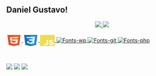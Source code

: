 ## Daniel Gustavo!
<div align="center">
  <a href="https://github.com/danielgustavodev">
  <img height="180rem" src="https://github-readme-stats.vercel.app/api?username=DanielGustavo&show_icons=true&theme=dracula&include_all_commits=true&count_private=true"/>
  <img height="180rem" src="https://github-readme-stats.vercel.app/api/top-langs/?username=DanielGustavo&layout=compact&langs_count=7&theme=dracula"/>
</div>
  
  <div style="display: inline_block"><br>
    <img align="center" alt="Fonts-HTML" height="30" width="40" src="https://raw.githubusercontent.com/devicons/devicon/master/icons/html5/html5-original.svg">
    <img align="center" alt="Fonts-CSS" height="30" width="40" src="https://raw.githubusercontent.com/devicons/devicon/master/icons/css3/css3-original.svg">
    <img align="center" alt="Fonts-Js" height="30" width="40" src="https://raw.githubusercontent.com/devicons/devicon/master/icons/javascript/javascript-plain.svg">
    <img align="center" alt="Fonts-wp" height="30" width="40" src="https://cdn.jsdelivr.net/gh/devicons/devicon/icons/wordpress/wordpress-plain.svg" />
    <!-- <img align="center" alt="Fonts-wf" height="30" width="40" src="https://d3e54v103j8qbb.cloudfront.net/img/webflow-black.ef3f174957.svg" /> -->
    <img align="center" alt="Fonts-git" height="30" width="40" src="https://cdn.jsdelivr.net/gh/devicons/devicon/icons/git/git-original.svg">
    <img align="center" alt="Fonts-php" height="30" width="40" src="https://cdn.jsdelivr.net/gh/devicons/devicon/icons/php/php-plain.svg">
    <br>  
  </div>
  
  
  ##
  
  <div> 
    <br>
  <a href="https://www.instagram.com/danielgustavodev/" target="_blank"><img src="https://img.shields.io/badge/-Instagram-%23E4405F?style=for-the-badge&logo=instagram&logoColor=white" target="_blank"></a> 
  <a href = "mailto:daniel.benevides.gondim@gmail.com"><img src="https://img.shields.io/badge/-Gmail-%23333?style=for-the-badge&logo=gmail&logoColor=white" target="_blank"></a>
  <a href="https://www.linkedin.com/in/daniel-gustavo-gondim-8bb303190/" target="_blank"><img src="https://img.shields.io/badge/-LinkedIn-%230077B5?style=for-the-badge&logo=linkedin&logoColor=white" target="_blank"></a>
    
 
</div>
